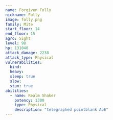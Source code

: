 ```yaml
---
name: Forgiven Folly
nickname: Folly
image: folly.png
family: Mite
start_floor: 14
end_floor: 15
agro: Sight
level: 98
hp: 131040
attack_damage: 2238
attack_type: Physical
vulnerabilities:
  bind: 
  heavy: 
  sleep: true
  slow: 
  stun: true
abilities:
  - name: Realm Shaker
    potency: 1300
    type: Physical
    description: "telegraphed pointblank AoE"
---
```


